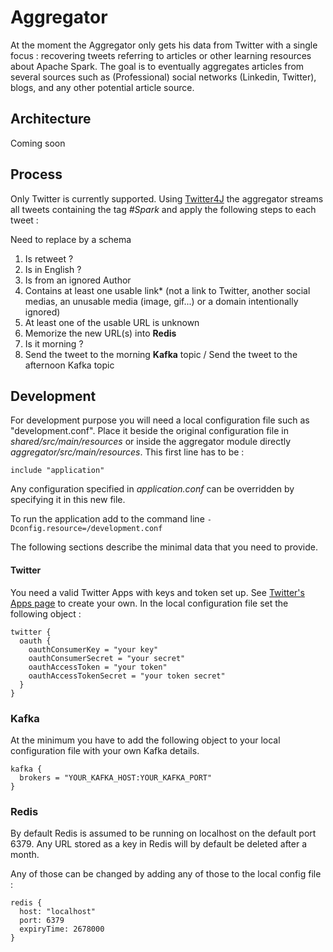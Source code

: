 # Aggregator

At the moment the Aggregator only gets his data from Twitter with a single focus : recovering tweets referring to articles or other learning resources about Apache Spark. 
The goal is to eventually aggregates articles from several sources such as (Professional) social networks (Linkedin, Twitter), blogs, and any other potential article source.

## Architecture

Coming soon

## Process

Only Twitter is currently supported. Using [Twitter4J]() the aggregator streams all tweets containing the tag *#Spark* and apply the following steps to each tweet : 

Need to replace by a schema 
1. Is retweet ?
2. Is in English ?
3. Is from an ignored Author
4. Contains at least one usable link* (not a link to Twitter, another social medias, an unusable media (image, gif...) or a domain intentionally ignored)
5. At least one of the usable URL is unknown
6. Memorize the new URL(s) into **Redis**
7. Is it morning ? 
8. Send the tweet to the morning **Kafka** topic / Send the tweet to the afternoon Kafka topic

## Development

For development purpose you will need a local configuration file such as "development.conf". 
Place it beside the original configuration file in *shared/src/main/resources* or inside the aggregator module directly *aggregator/src/main/resources*.
This first line has to be :

```
include "application"
```

Any configuration specified in *application.conf* can be overridden by specifying it in this new file.

To run the application add to the command line ```-Dconfig.resource=/development.conf ```

The following sections describe the minimal data that you need to provide.

#### Twitter

You need a valid Twitter Apps with keys and token set up. See [Twitter's Apps page](https://apps.twitter.com) to create your own. 
In the local configuration file set the following object :

```
twitter {
  oauth {
    oauthConsumerKey = "your key"
    oauthConsumerSecret = "your secret"
    oauthAccessToken = "your token"
    oauthAccessTokenSecret = "your token secret"
  }
}
```

### Kafka

At the minimum you have to add the following object to your local configuration file with your own Kafka details. 

```
kafka {
  brokers = "YOUR_KAFKA_HOST:YOUR_KAFKA_PORT"
}
```

### Redis

By default Redis is assumed to be running on localhost on the default port 6379. 
Any URL stored as a key in Redis will by default be deleted after a month. 

Any of those can be changed by adding any of those to the local config file : 

```
redis {
  host: "localhost"
  port: 6379
  expiryTime: 2678000
}
```